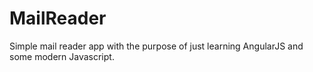 # MailReader

Simple mail reader app with the purpose of just learning AngularJS and some modern Javascript.
